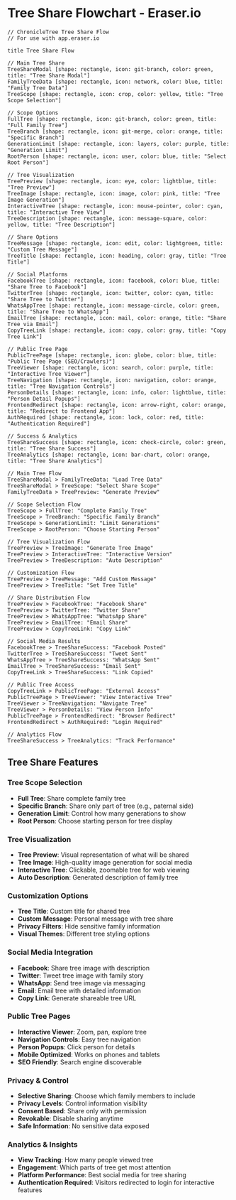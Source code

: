 # Tree Share Flowchart - Eraser.io

```
// ChronicleTree Tree Share Flow
// For use with app.eraser.io

title Tree Share Flow

// Main Tree Share
TreeShareModal [shape: rectangle, icon: git-branch, color: green, title: "Tree Share Modal"]
FamilyTreeData [shape: rectangle, icon: network, color: blue, title: "Family Tree Data"]
TreeScope [shape: rectangle, icon: crop, color: yellow, title: "Tree Scope Selection"]

// Scope Options
FullTree [shape: rectangle, icon: git-branch, color: green, title: "Full Family Tree"]
TreeBranch [shape: rectangle, icon: git-merge, color: orange, title: "Specific Branch"]
GenerationLimit [shape: rectangle, icon: layers, color: purple, title: "Generation Limit"]
RootPerson [shape: rectangle, icon: user, color: blue, title: "Select Root Person"]

// Tree Visualization
TreePreview [shape: rectangle, icon: eye, color: lightblue, title: "Tree Preview"]
TreeImage [shape: rectangle, icon: image, color: pink, title: "Tree Image Generation"]
InteractiveTree [shape: rectangle, icon: mouse-pointer, color: cyan, title: "Interactive Tree View"]
TreeDescription [shape: rectangle, icon: message-square, color: yellow, title: "Tree Description"]

// Share Options
TreeMessage [shape: rectangle, icon: edit, color: lightgreen, title: "Custom Tree Message"]
TreeTitle [shape: rectangle, icon: heading, color: gray, title: "Tree Title"]

// Social Platforms
FacebookTree [shape: rectangle, icon: facebook, color: blue, title: "Share Tree to Facebook"]
TwitterTree [shape: rectangle, icon: twitter, color: cyan, title: "Share Tree to Twitter"]
WhatsAppTree [shape: rectangle, icon: message-circle, color: green, title: "Share Tree to WhatsApp"]
EmailTree [shape: rectangle, icon: mail, color: orange, title: "Share Tree via Email"]
CopyTreeLink [shape: rectangle, icon: copy, color: gray, title: "Copy Tree Link"]

// Public Tree Page
PublicTreePage [shape: rectangle, icon: globe, color: blue, title: "Public Tree Page (SEO/Crawlers)"]
TreeViewer [shape: rectangle, icon: search, color: purple, title: "Interactive Tree Viewer"]
TreeNavigation [shape: rectangle, icon: navigation, color: orange, title: "Tree Navigation Controls"]
PersonDetails [shape: rectangle, icon: info, color: lightblue, title: "Person Detail Popups"]
FrontendRedirect [shape: rectangle, icon: arrow-right, color: orange, title: "Redirect to Frontend App"]
AuthRequired [shape: rectangle, icon: lock, color: red, title: "Authentication Required"]

// Success & Analytics
TreeShareSuccess [shape: rectangle, icon: check-circle, color: green, title: "Tree Share Success"]
TreeAnalytics [shape: rectangle, icon: bar-chart, color: orange, title: "Tree Share Analytics"]

// Main Tree Flow
TreeShareModal > FamilyTreeData: "Load Tree Data"
TreeShareModal > TreeScope: "Select Share Scope"
FamilyTreeData > TreePreview: "Generate Preview"

// Scope Selection Flow
TreeScope > FullTree: "Complete Family Tree"
TreeScope > TreeBranch: "Specific Family Branch"
TreeScope > GenerationLimit: "Limit Generations"
TreeScope > RootPerson: "Choose Starting Person"

// Tree Visualization Flow
TreePreview > TreeImage: "Generate Tree Image"
TreePreview > InteractiveTree: "Interactive Version"
TreePreview > TreeDescription: "Auto Description"

// Customization Flow
TreePreview > TreeMessage: "Add Custom Message"
TreePreview > TreeTitle: "Set Tree Title"

// Share Distribution Flow
TreePreview > FacebookTree: "Facebook Share"
TreePreview > TwitterTree: "Twitter Share"
TreePreview > WhatsAppTree: "WhatsApp Share"
TreePreview > EmailTree: "Email Share"
TreePreview > CopyTreeLink: "Copy Link"

// Social Media Results
FacebookTree > TreeShareSuccess: "Facebook Posted"
TwitterTree > TreeShareSuccess: "Tweet Sent"
WhatsAppTree > TreeShareSuccess: "WhatsApp Sent"
EmailTree > TreeShareSuccess: "Email Sent"
CopyTreeLink > TreeShareSuccess: "Link Copied"

// Public Tree Access
CopyTreeLink > PublicTreePage: "External Access"
PublicTreePage > TreeViewer: "View Interactive Tree"
TreeViewer > TreeNavigation: "Navigate Tree"
TreeViewer > PersonDetails: "View Person Info"
PublicTreePage > FrontendRedirect: "Browser Redirect"
FrontendRedirect > AuthRequired: "Login Required"

// Analytics Flow
TreeShareSuccess > TreeAnalytics: "Track Performance"
```

## Tree Share Features

### Tree Scope Selection
- **Full Tree**: Share complete family tree
- **Specific Branch**: Share only part of tree (e.g., paternal side)
- **Generation Limit**: Control how many generations to show
- **Root Person**: Choose starting person for tree display

### Tree Visualization
- **Tree Preview**: Visual representation of what will be shared
- **Tree Image**: High-quality image generation for social media
- **Interactive Tree**: Clickable, zoomable tree for web viewing
- **Auto Description**: Generated description of family tree

### Customization Options
- **Tree Title**: Custom title for shared tree
- **Custom Message**: Personal message with tree share
- **Privacy Filters**: Hide sensitive family information
- **Visual Themes**: Different tree styling options

### Social Media Integration
- **Facebook**: Share tree image with description
- **Twitter**: Tweet tree image with family story
- **WhatsApp**: Send tree image via messaging
- **Email**: Email tree with detailed information
- **Copy Link**: Generate shareable tree URL

### Public Tree Pages
- **Interactive Viewer**: Zoom, pan, explore tree
- **Navigation Controls**: Easy tree navigation
- **Person Popups**: Click person for details
- **Mobile Optimized**: Works on phones and tablets
- **SEO Friendly**: Search engine discoverable

### Privacy & Control
- **Selective Sharing**: Choose which family members to include
- **Privacy Levels**: Control information visibility
- **Consent Based**: Share only with permission
- **Revokable**: Disable sharing anytime
- **Safe Information**: No sensitive data exposed

### Analytics & Insights
- **View Tracking**: How many people viewed tree
- **Engagement**: Which parts of tree get most attention
- **Platform Performance**: Best social media for tree sharing
- **Authentication Required**: Visitors redirected to login for interactive features

